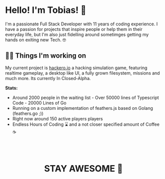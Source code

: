 # Hello! I'm Tobias! 👋
I'm a passionate Full Stack Developer with 11 years of coding experience. I have a passion for projects that 
inspire people or help them in their everyday life, but I'm also just fidelling around sometimges getting my 
hands on exiting new Tech. 🤓
## 👨‍💻 Things I'm working on
My current project is [hackero.io](https://hackero.io) a hacking simulation game, featuring realtime gameplay, a 
desktop like UI, a fully grown filesystem, missions and much more. Its currently In Closed-Alpha. 

**Stats:**
- Around 2000 people in the waiting list - Over 50000 lines of Typescript Code - 20000 Lines of Go
- Running on a custom implementation of feathers.js based on Golang (feathers.go ;))
- Right now around 150 active players
players
- Endless Hours of Coding ⌛ and a not closer specified amount of Coffee ☕

<br>
<br>
<h1 align="center">STAY AWESOME 🎉</h1>
